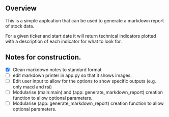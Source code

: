 ## Overview

This is a simple applcation that can be used to generate a markdown report of stock data.

For a given ticker and start date it will return technical indicators plotted with a description of each indicator for what to look for.

## Notes for construction.

- [X] Clean markdown notes to standard format
- [ ] edit markdown printer in app.py so that it shows images.
- [ ] Edit user input to allow for the options to show specific outputs (e.g. only macd and rsi)
- [ ] Modularise (main:main) and (app: generate_markdown_report) creation function to allow optional parameters.
- [ ] Modularise (app: generate_markdown_report) creation function to allow optional parameters.
